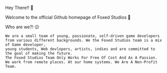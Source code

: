 Hey There!! 👋 


Welcome to the official Github homepage of Foxed Studios 🦊

Who are we?! 😕



```
We are a small team of young, passionate, self-driven game developers
from various different backgrounds. We the Foxed Studios team is a mix of Game developer,
young students, Web devlopers, artists, indies and are committed to the goal of making the future.
The Foxed Studios Team Only Works For Free Of Cost And As A Passion.
We work from remote places. At our home systems. We Are A Non-Profit Team.
```

